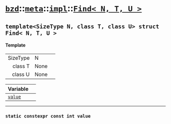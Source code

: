 # [`bzd`](../../../../index.md)::[`meta`](../../../index.md)::[`impl`](../../index.md)::[`Find< N, T, U >`](../index.md)

## `template<SizeType N, class T, class U> struct Find< N, T, U >`

#### Template
||||
|---:|:---|:---|
|SizeType|N||
|class T|None||
|class U|None||

|Variable||
|:---|:---|
|[`value`](./index.md)||
------
### `static constexpr const int value`

